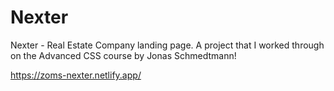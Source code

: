 # Nexter

Nexter - Real Estate Company landing page. A project that I worked through on the Advanced CSS course by Jonas Schmedtmann!

https://zoms-nexter.netlify.app/
